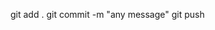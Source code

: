 <!-- # test
echo "# test" >> README.md
git init
git add README.md

git remote add origin https://github.com/sattu888/test.git
git add.
git commit -m "first commit"
git push  -->



git add .
git commit -m "any message"
git push 